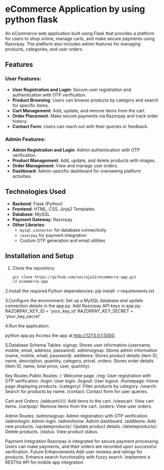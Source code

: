 # eCommerce Application by using python flask

An eCommerce web application built using Flask that provides a platform for users to shop online, manage carts, and make secure payments using Razorpay. The platform also includes admin features for managing products, categories, and user orders.

## Features

### User Features:
- **User Registration and Login**: Secure user registration and authentication with OTP verification.
- **Product Browsing**: Users can browse products by category and search for specific items.
- **Cart Management**: Add, update, and remove items from the cart.
- **Order Placement**: Make secure payments via Razorpay and track order history.
- **Contact Form**: Users can reach out with their queries or feedback.

### Admin Features:
- **Admin Registration and Login**: Admin authentication with OTP verification.
- **Product Management**: Add, update, and delete products with images.
- **Order Management**: View and manage user orders.
- **Dashboard**: Admin-specific dashboard for overseeing platform activities.

## Technologies Used

- **Backend**: Flask (Python)
- **Frontend**: HTML, CSS, Jinja2 Templates
- **Database**: MySQL
- **Payment Gateway**: Razorpay
- **Other Libraries**:
  - `mysql.connector` for database connectivity
  - `razorpay` for payment integration
  - Custom OTP generation and email utilities

## Installation and Setup

1. Clone the repository:
   ```bash
   git clone https://github.com/sairaju22/ecommerce-app.git
   cd ecommerce-app
2.Install the required Python dependencies:
pip install -r requirements.txt

3.Configure the environment:
Set up a MySQL database and update connection details in the app.py.
Add Razorpay API keys in app.py:
RAZORPAY_KEY_ID = 'your_key_id'
RAZORPAY_KEY_SECRET = 'your_key_secret'

4.Run the application:

python app.py
Access the app at http://127.0.0.1:5000.

5.Database Schema
Tables:
signup: Stores user information (username, mobile, email, address, password).
adminsignup: Stores admin information (name, mobile, email, password).
additems: Stores product details (item ID, name, description, quantity, category, price).
orders: Stores order details (item ID, name, total price, user, quantity).

Key Routes
Public Routes:
/: Welcome page.
/reg: User registration with OTP verification.
/login: User login.
/logout: User logout.
/homepage: Home page displaying products.
/category/<category>: Filter products by category.
/search: Search for products by name.
/contact: Contact form for user queries.


Cart and Orders:
/addcart/<itemid>/<name>/<category>/<price>/<quantity>: Add items to the cart.
/viewcart: View cart items.
/cartpop/<itemid>: Remove items from the cart.
/orders: View user orders.

Admin Routes:
/adminsignup: Admin registration with OTP verification.
/adminlogin: Admin login.
/adminhome: Admin dashboard.
/additems: Add new products.
/updateproducts/<itemid>: Update product details.
/deleteproducts/<itemid>: Delete products.
/status: View product status.

Payment Integration
Razorpay is integrated for secure payment processing.
Users can make payments, and their orders are recorded upon successful verification.
Future Enhancements
Add user reviews and ratings for products.
Enhance search functionality with fuzzy search.
Implement a RESTful API for mobile app integration.

